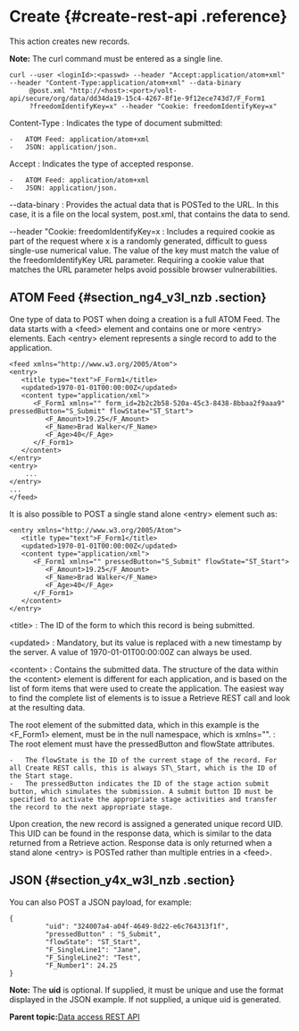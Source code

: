 # Create {#create-rest-api .reference}

This action creates new records.

**Note:** The curl command must be entered as a single line.

```
curl --user <loginId>:<passwd> --header "Accept:application/atom+xml" --header "Content-Type:application/atom+xml" --data-binary
     @post.xml "http://<host>:<port>/volt-api/secure/org/data/dd34da19-15c4-4267-8f1e-9f12ece743d7/F_Form1
     ?freedomIdentifyKey=x" --header "Cookie: freedomIdentifyKey=x"
```

Content-Type
:   Indicates the type of document submitted:

    -   ATOM Feed: application/atom+xml
    -   JSON: application/json.

Accept
:   Indicates the type of accepted response.

    -   ATOM Feed: application/atom+xml
    -   JSON: application/json.

--data-binary
:   Provides the actual data that is POSTed to the URL. In this case, it is a file on the local system, post.xml, that contains the data to send.

--header "Cookie: freedomIdentifyKey=x
:   Includes a required cookie as part of the request where x is a randomly generated, difficult to guess single-use numerical value. The value of the key must match the value of the freedomIdentifyKey URL parameter. Requiring a cookie value that matches the URL parameter helps avoid possible browser vulnerabilities.

## ATOM Feed {#section_ng4_v3l_nzb .section}

One type of data to POST when doing a creation is a full ATOM Feed. The data starts with a <feed\> element and contains one or more <entry\> elements. Each <entry\> element represents a single record to add to the application.

``` {#codeblock_xyr_v3l_nzb}
<feed xmlns="http://www.w3.org/2005/Atom">
<entry>
   <title type="text">F_Form1</title>
   <updated>1970-01-01T00:00:00Z</updated>
   <content type="application/xml">
      <F_Form1 xmlns="" form_id=2b2c2b58-520a-45c3-8438-8bbaa2f9aaa9" pressedButton="S_Submit" flowState="ST_Start">
         <F_Amount>19.25</F_Amount>
         <F_Name>Brad Walker</F_Name>
         <F_Age>40</F_Age>
      </F_Form1>
   </content>
</entry>
<entry>
	...
</entry>
...
</feed>
```

It is also possible to POST a single stand alone <entry\> element such as:

``` {#codeblock_yyr_v3l_nzb}
<entry xmlns="http://www.w3.org/2005/Atom">
   <title type="text">F_Form1</title>
   <updated>1970-01-01T00:00:00Z</updated>
   <content type="application/xml">
      <F_Form1 xmlns="" pressedButton="S_Submit" flowState="ST_Start">
         <F_Amount>19.25</F_Amount>
         <F_Name>Brad Walker</F_Name>
         <F_Age>40</F_Age>
      </F_Form1>
   </content>
</entry>
```

<title\>
:   The ID of the form to which this record is being submitted.

<updated\>
:   Mandatory, but its value is replaced with a new timestamp by the server. A value of 1970-01-01T00:00:00Z can always be used.

<content\>
:   Contains the submitted data. The structure of the data within the <content\> element is different for each application, and is based on the list of form items that were used to create the application. The easiest way to find the complete list of elements is to issue a Retrieve REST call and look at the resulting data.

The root element of the submitted data, which in this example is the <F\_Form1\> element, must be in the null namespace, which is xmlns="".
:   The root element must have the pressedButton and flowState attributes.

    -   The flowState is the ID of the current stage of the record. For all Create REST calls, this is always ST\_Start, which is the ID of the Start stage.
    -   The pressedButton indicates the ID of the stage action submit button, which simulates the submission. A submit button ID must be specified to activate the appropriate stage activities and transfer the record to the next appropriate stage.

Upon creation, the new record is assigned a generated unique record UID. This UID can be found in the response data, which is similar to the data returned from a Retrieve action. Response data is only returned when a stand alone <entry\> is POSTed rather than multiple entries in a <feed\>.

## JSON {#section_y4x_w3l_nzb .section}

You can also POST a JSON payload, for example:

``` {#codeblock_vf1_x3l_nzb}
{
         "uid": "324007a4-a04f-4649-8d22-e6c764313f1f",
         "pressedButton" : "S_Submit",
         "flowState": "ST_Start",
         "F_SingleLine1": "Jane",
         "F_SingleLine2": "Test",
         "F_Number1": 24.25
}
```

**Note:** The **uid** is optional. If supplied, it must be unique and use the format displayed in the JSON example. If not supplied, a unique uid is generated.

**Parent topic:**[Data access REST API](ref_data_access_rest_api.md)

